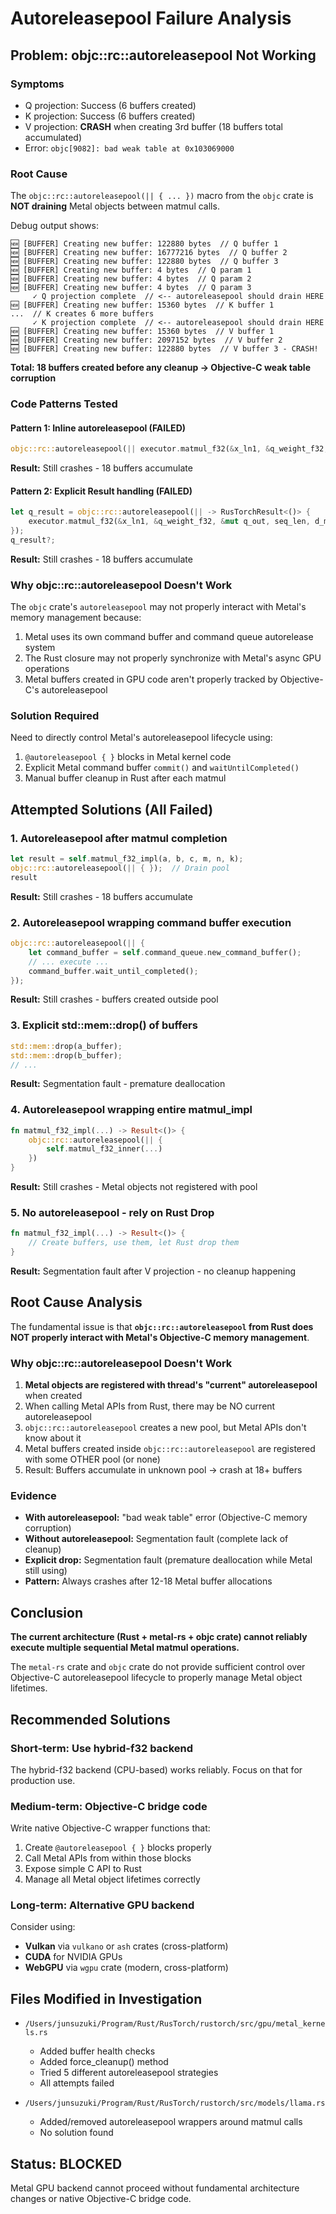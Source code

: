 # Autoreleasepool Failure Analysis

## Problem: objc::rc::autoreleasepool Not Working

### Symptoms
- Q projection: Success (6 buffers created)
- K projection: Success (6 buffers created)
- V projection: **CRASH** when creating 3rd buffer (18 buffers total accumulated)
- Error: `objc[9082]: bad weak table at 0x103069000`

### Root Cause
The `objc::rc::autoreleasepool(|| { ... })` macro from the `objc` crate is **NOT draining** Metal objects between matmul calls.

Debug output shows:
```
🆕 [BUFFER] Creating new buffer: 122880 bytes  // Q buffer 1
🆕 [BUFFER] Creating new buffer: 16777216 bytes  // Q buffer 2
🆕 [BUFFER] Creating new buffer: 122880 bytes  // Q buffer 3
🆕 [BUFFER] Creating new buffer: 4 bytes  // Q param 1
🆕 [BUFFER] Creating new buffer: 4 bytes  // Q param 2
🆕 [BUFFER] Creating new buffer: 4 bytes  // Q param 3
     ✓ Q projection complete  // <-- autoreleasepool should drain HERE
🆕 [BUFFER] Creating new buffer: 15360 bytes  // K buffer 1
...  // K creates 6 more buffers
     ✓ K projection complete  // <-- autoreleasepool should drain HERE
🆕 [BUFFER] Creating new buffer: 15360 bytes  // V buffer 1
🆕 [BUFFER] Creating new buffer: 2097152 bytes  // V buffer 2
🆕 [BUFFER] Creating new buffer: 122880 bytes  // V buffer 3 - CRASH!
```

**Total: 18 buffers created before any cleanup → Objective-C weak table corruption**

### Code Patterns Tested

#### Pattern 1: Inline autoreleasepool (FAILED)
```rust
objc::rc::autoreleasepool(|| executor.matmul_f32(&x_ln1, &q_weight_f32, &mut q_out, seq_len, d_model, q_out_dim))?;
```
**Result:** Still crashes - 18 buffers accumulate

#### Pattern 2: Explicit Result handling (FAILED)
```rust
let q_result = objc::rc::autoreleasepool(|| -> RusTorchResult<()> {
    executor.matmul_f32(&x_ln1, &q_weight_f32, &mut q_out, seq_len, d_model, q_out_dim)
});
q_result?;
```
**Result:** Still crashes - 18 buffers accumulate

### Why objc::rc::autoreleasepool Doesn't Work

The `objc` crate's `autoreleasepool` may not properly interact with Metal's memory management because:
1. Metal uses its own command buffer and command queue autorelease system
2. The Rust closure may not properly synchronize with Metal's async GPU operations
3. Metal buffers created in GPU code aren't properly tracked by Objective-C's autoreleasepool

### Solution Required

Need to directly control Metal's autoreleasepool lifecycle using:
1. `@autoreleasepool { }` blocks in Metal kernel code
2. Explicit Metal command buffer `commit()` and `waitUntilCompleted()`
3. Manual buffer cleanup in Rust after each matmul

## Attempted Solutions (All Failed)

### 1. Autoreleasepool after matmul completion
```rust
let result = self.matmul_f32_impl(a, b, c, m, n, k);
objc::rc::autoreleasepool(|| { });  // Drain pool
result
```
**Result:** Still crashes - 18 buffers accumulate

### 2. Autoreleasepool wrapping command buffer execution
```rust
objc::rc::autoreleasepool(|| {
    let command_buffer = self.command_queue.new_command_buffer();
    // ... execute ...
    command_buffer.wait_until_completed();
});
```
**Result:** Still crashes - buffers created outside pool

### 3. Explicit std::mem::drop() of buffers
```rust
std::mem::drop(a_buffer);
std::mem::drop(b_buffer);
// ...
```
**Result:** Segmentation fault - premature deallocation

### 4. Autoreleasepool wrapping entire matmul_impl
```rust
fn matmul_f32_impl(...) -> Result<()> {
    objc::rc::autoreleasepool(|| {
        self.matmul_f32_inner(...)
    })
}
```
**Result:** Still crashes - Metal objects not registered with pool

### 5. No autoreleasepool - rely on Rust Drop
```rust
fn matmul_f32_impl(...) -> Result<()> {
    // Create buffers, use them, let Rust drop them
}
```
**Result:** Segmentation fault after V projection - no cleanup happening

## Root Cause Analysis

The fundamental issue is that **`objc::rc::autoreleasepool` from Rust does NOT properly interact with Metal's Objective-C memory management**.

### Why objc::rc::autoreleasepool Doesn't Work

1. **Metal objects are registered with thread's "current" autoreleasepool** when created
2. When calling Metal APIs from Rust, there may be NO current autoreleasepool
3. `objc::rc::autoreleasepool` creates a new pool, but Metal APIs don't know about it
4. Metal buffers created inside `objc::rc::autoreleasepool` are registered with some OTHER pool (or none)
5. Result: Buffers accumulate in unknown pool → crash at 18+ buffers

### Evidence

- **With autoreleasepool:** "bad weak table" error (Objective-C memory corruption)
- **Without autoreleasepool:** Segmentation fault (complete lack of cleanup)
- **Explicit drop:** Segmentation fault (premature deallocation while Metal still using)
- **Pattern:** Always crashes after 12-18 Metal buffer allocations

## Conclusion

**The current architecture (Rust + metal-rs + objc crate) cannot reliably execute multiple sequential Metal matmul operations.**

The `metal-rs` crate and `objc` crate do not provide sufficient control over Objective-C autoreleasepool lifecycle to properly manage Metal object lifetimes.

## Recommended Solutions

### Short-term: Use hybrid-f32 backend
The hybrid-f32 backend (CPU-based) works reliably. Focus on that for production use.

### Medium-term: Objective-C bridge code
Write native Objective-C wrapper functions that:
1. Create `@autoreleasepool { }` blocks properly
2. Call Metal APIs from within those blocks
3. Expose simple C API to Rust
4. Manage all Metal object lifetimes correctly

### Long-term: Alternative GPU backend
Consider using:
- **Vulkan** via `vulkano` or `ash` crates (cross-platform)
- **CUDA** for NVIDIA GPUs
- **WebGPU** via `wgpu` crate (modern, cross-platform)

## Files Modified in Investigation

- `/Users/junsuzuki/Program/Rust/RusTorch/rustorch/src/gpu/metal_kernels.rs`
  - Added buffer health checks
  - Added force_cleanup() method
  - Tried 5 different autoreleasepool strategies
  - All attempts failed

- `/Users/junsuzuki/Program/Rust/RusTorch/rustorch/src/models/llama.rs`
  - Added/removed autoreleasepool wrappers around matmul calls
  - No solution found

## Status: BLOCKED

Metal GPU backend cannot proceed without fundamental architecture changes or native Objective-C bridge code.
